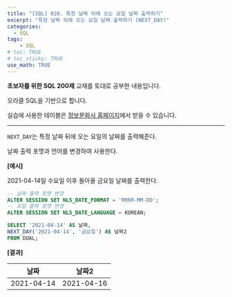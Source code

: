 ```yaml
---
title: "[SQL] 028. 특정 날짜 뒤에 오는 요일 날짜 출력하기"
excerpt: "특정 날짜 뒤에 오는 요일 날짜 출력하기 (NEXT_DAY)"
categories: 
  - SQL
tags: 
    - SQL
# toc: TRUE
# toc_sticky: TRUE
use_math: TRUE
---
```


**초보자를 위한 SQL 200제** 교재를 토대로 공부한 내용입니다.

오라클 SQL을 기반으로 합니다.

실습에 사용한 테이블은 [정보문화사 홈페이지](http://infopub.co.kr/index.asp)에서 받을 수 있습니다.

---

`NEXT_DAY`는 특정 날짜 뒤에 오는 요일의 날짜를 출력해준다.

날짜 출력 포맷과 언어를 변경하여 사용한다.

**[예시]**

2021-04-14일 수요일 이후 돌아올 금요일 날짜를 출력한다.

```sql
-- 날짜 출력 포맷 변경
ALTER SESSION SET NLS_DATE_FORMAT = 'RRRR-MM-DD';
-- 요일 출력 포맷 변경
ALTER SESSION SET NLS_DATE_LANGUAGE = KOREAN;

SELECT '2021-04-14' AS 날짜,
NEXT_DAY('2021-04-14', '금요일') AS 날짜2
FROM DUAL;
```


**[결과]**

날짜|날짜2
|-|-|
2021-04-14|2021-04-16